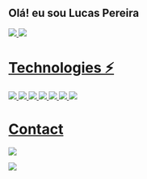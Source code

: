 <head>
  <link reel="stylesheet" href="style.css">
</head>


## Olá! eu sou Lucas Pereira
<div>
<span>
  <a href="https://github.com/Luc45-Pereira">
  <img heigth="180em" src="https://github-readme-stats.vercel.app/api?username=Luc45-Pereira&show_icons=true&theme=dracula&include_all_commits=true&count_private=true"/>
  <img heigth="180em" src="https://github-readme-stats.vercel.app/api/top-langs/?username=Luc45-Pereira&layout=compact&langs_count=16&theme=dracula"/>
</span>
  <h1>Technologies ⚡</h1>
<span>
  
     
  <img heigth="1em" src="https://img.shields.io/badge/CSS3-1572B6?style=for-the-badge&logo=css3&logoColor=white"/> 
  <img heigth="1em" src="https://img.shields.io/badge/Python-14354C?style=for-the-badge&logo=python&logoColor=white"/> 
  <img heigth="1em" src="https://img.shields.io/badge/PHP-777BB4?style=for-the-badge&logo=php&logoColor=white"/>
   <img heigth="1em" src="https://img.shields.io/badge/MySQL-00000F?style=for-the-badge&logo=mysql&logoColor=white"/>
  <img heigth="1em" src="https://img.shields.io/badge/JavaScript-F7DF1E?style=for-the-badge&logo=javascript&logoColor=black"/>
  <img heigth="1em" src="https://img.shields.io/badge/C%23-239120?style=for-the-badge&logo=c-sharp&logoColor=white"/>
  <img heigth="1em" src="https://img.shields.io/badge/Bootstrap-563D7C?style=for-the-badge&logo=bootstrap&logoColor=white"/>
</span>
  <h1>Contact</h1> 

  <div id="icon-prog"> <img src="https://user-images.githubusercontent.com/88951189/144935899-e564fa8a-69b0-491b-b6ad-d15ac87956e9.png"> </div>
  
<div>
  
  <a href="https://www.linkedin.com/in/lucas-pereira-de-lima-22b2391a8"><img class="contacts" heigth="1em" src="https://img.shields.io/badge/LinkedIn-0077B5?style=for-the-badge&logo=linkedin&logoColor=white"/></a>
  
</div>
</div>

